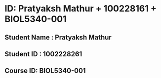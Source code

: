 
# ID: Pratyaksh Mathur + 100228161 + BIOL5340-001
## Student Name : Pratyaksh Mathur
## Student ID : 1002228261
## Course ID: BIOL5340-001 
